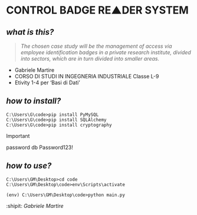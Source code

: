 
# CONTROL BADGE RE▲DER SYSTEM

## ***what is this?***
> _The chosen case study will be the management of access via employee identification badges in a private research institute, divided into sectors, which are in turn divided into smaller areas._
+ Gabriele Martire
+ CORSO DI STUDI IN INGEGNERIA INDUSTRIALE Classe L-9
+ Etivity 1-4 per ‘Basi di Dati’

## ***how to install?***
```
C:\Users\G\code>pip install PyMySQL
C:\Users\G\code>pip install SQLAlchemy
C:\Users\G\code>pip install cryptography
```
> [!IMPORTANT]
> password db Password123!

## ***how to use?***
```
C:\Users\GM\Desktop>cd code
C:\Users\GM\Desktop\code>env\Scripts\activate
```
```
(env) C:\Users\GM\Desktop\code>python main.py
```

:shipit: _Gabriele Martire_